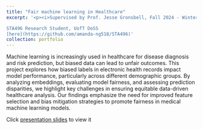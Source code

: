 ```yaml
---
title: "Fair machine learning in Healthcare"
excerpt: '<p><i>Supervised by Prof. Jesse Gronsbell, Fall 2024 - Winter 2025 </i></p>

STA496 Research Student, UofT DoSS
[here](https://github.com/amanda-ng518/STA496)'
collection: portfolio
---
```

Machine learning is increasingly used in healthcare for disease diagnosis and risk prediction, but biased data can lead to unfair outcomes. This project explores how biased labels in electronic health records impact model performance, particularly across different demographic groups. By analyzing embeddings, evaluating model fairness, and assessing prediction disparities, we highlight key challenges in ensuring equitable data-driven healthcare analysis. Our findings emphasize the need for improved feature selection and bias mitigation strategies to promote fairness in medical machine learning models.

Click [presentation slides](https://amanda-ng518.github.io/files/SSTA496.pdf) to view it
